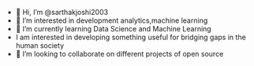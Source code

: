 - 👋 Hi, I’m @sarthakjoshi2003
- 👀 I’m interested in development analytics,machine learning
- 🌱 I’m currently learning Data Science and Machine Learning
- I am interested in developing something useful for bridging gaps in the human society
- 💞️ I’m looking to collaborate on different projects of open source

<!---
sarthakjoshi2003/sarthakjoshi2003 is a ✨ special ✨ repository because its `README.md` (this file) appears on your GitHub profile.
You can click the Preview link to take a look at your changes.
--->
